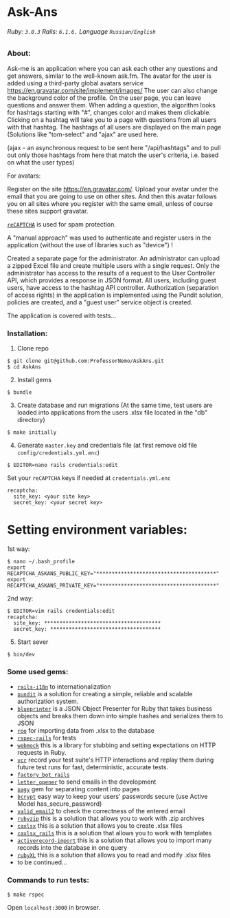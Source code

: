 # Ask-Ans

###### Ruby: `3.0.3` Rails: `6.1.6.` Language `Russian/English`

### About:

Ask-me is an application where you can ask each other any questions and get answers, similar to the well-known ask.fm. The avatar for the user is added using a third-party global avatars service https://en.gravatar.com/site/implement/images/
The user can also change the background color of the profile. On the user page, you can leave questions and answer them. When adding a question, the algorithm looks for hashtags starting with "#", changes color and makes them clickable. Clicking on a hashtag will take you to a page with questions from all users with that hashtag. The hashtags of all users are displayed on the main page (Solutions like "tom-select" and "ajax" are used here.

(ajax - an asynchronous request to be sent here "/api/hashtags" and to pull out only those hashtags from here that match the user's criteria, i.e. based on what the user types)

For avatars:

Register on the site https://en.gravatar.com/.
Upload your avatar under the email that you are going to use on other sites. And then this avatar follows you on all sites where you register with the same email, unless of course these sites support gravatar.

[`reCAPTCHA`](https://www.google.com/recaptcha/about/) is used for spam protection.

A "manual approach" was used to authenticate and register users in the application
(without the use of libraries such as "device") !

Created a separate page for the administrator.
An administrator can upload a zipped Excel file and create multiple users with a single request. Only the administrator has access to the results of a request to the User Controller API, which provides a response in JSON format. All users, including guest users, have access to the hashtag API controller.
Authorization (separation of access rights) in the application is implemented using the Pundit solution, policies are created, and a "guest user" service object is created.

The application is covered with tests...

### Installation:

1. Clone repo
```
$ git clone git@github.com:ProfessorNemo/AskAns.git
$ cd AskAns
```

2. Install gems
```
$ bundle
```

3. Create database and run migrations (At the same time, test users are loaded into applications from the users .xlsx file located in the "db" directory)
```
$ make initially
```

4. Generate `master.key` and credentials file (at first remove old file `config/credentials.yml.enc`)
```
$ EDITOR=nano rails credentials:edit
```

Set your `reCAPTCHA` keys if needed at `credentials.yml.enc`
```
recaptcha:
  site_key: <your site key>
  secret_key: <your secret key>
```
# Setting environment variables:

1st way:
```
$ nano ~/.bash_profile
export RECAPTCHA_ASKANS_PUBLIC_KEY="***************************************"
export RECAPTCHA_ASKANS_PRIVATE_KEY="**************************************"
```

2nd way:
```
$ EDITOR=vim rails credentials:edit
recaptcha:
  site_key: **************************************
  secret_key: ************************************
```

5. Start sever
```
$ bin/dev
```
### Some used gems:

- [`rails-i18n`](https://github.com/svenfuchs/rails-i18n) to internationalization
- [`pundit`](https://github.com/varvet/pundit) is a solution for creating a simple, reliable and scalable authorization system.
- [`blueprinter`](https://github.com/procore/blueprinter) is a JSON Object Presenter for Ruby that takes business objects and breaks them down    into simple hashes and serializes them to JSON
- [`roo`](https://github.com/roo-rb/roo) for importing data from .xlsx to the database
- [`rspec-rails`](https://github.com/rspec/rspec-rails) for tests
- [`webmock`](https://github.com/bblimke/webmock) this is a library for stubbing and setting expectations on HTTP requests in Ruby.
- [`vcr`](https://github.com/vcr/vcr) record your test suite's HTTP interactions and replay them during future test runs for fast, deterministic, accurate tests.
- [`factory_bot_rails`](https://github.com/thoughtbot/factory_bot_rails)
- [`letter_opener`](https://github.com/ryanb/letter_opener) to send emails in the development
- [`pagy`](https://github.com/ddnexus/pagy) gem for separating content into pages
- [`bcrypt`](https://github.com/bcrypt-ruby/bcrypt-ruby) easy way to keep your users' passwords secure (use Active Model has_secure_password)
- [`valid_email2`](https://github.com/micke/valid_email2) to check the correctness of the entered email
- [`rubyzip`](https://github.com/rubyzip/rubyzip) this is a solution that allows you to work with .zip archives
- [`caxlsx`](https://github.com/caxlsx/caxlsx) this is a solution that allows you to create .xlsx files
- [`caxlsx_rails`](https://github.com/caxlsx/caxlsx_rails) this is a solution that allows you to work with templates
- [`activerecord-import`](https://github.com/zdennis/activerecord-import) this is a solution that allows you to import many records into the database in one query
- [`rubyXL`](https://github.com/weshatheleopard/rubyXL) this is a solution that allows you to read and modify .xlsx files
- to be continued...

### Сommands to run tests:
```
$ make rspec
```

Open `localhost:3000` in browser.

